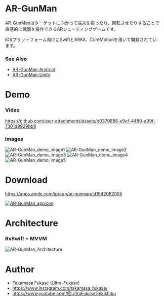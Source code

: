 # AR-GunMan

AR-GunManはターゲットに向かって端末を振ったり、回転させたりすることで直感的に武器を操作できるARシューティングゲームです。

iOSプラットフォーム向けにSwiftとARKit、CoreMotionを用いて開発されています。

### See Also
* [AR-GunMan-Android](https://github.com/Takamasa-Fukase/AR-GunMan-Android)
* [AR-GunMan-Unity](https://github.com/Takamasa-Fukase/AR-GunMan-Unity)

# Demo

### Video
https://github.com/user-attachments/assets/d0370886-e9ef-4480-a99f-7301d9929bb8

### Images
![AR-GunMan_demo_image1](https://user-images.githubusercontent.com/58412688/155363994-46f9a5df-e486-4c1d-ad46-dea487d13d77.png)
![AR-GunMan_demo_image2](https://user-images.githubusercontent.com/58412688/155363998-05b6b3b9-5335-450e-b3f5-99ffac815314.png)
![AR-GunMan_demo_image3](https://github.com/user-attachments/assets/c65abc43-169d-47ea-84f1-5da72d3553c9)
![AR-GunMan_demo_image4](https://github.com/user-attachments/assets/d5d1a41f-e3f0-4097-88fc-12fb98d8f4e6)
![AR-GunMan_demo_image5](https://github.com/user-attachments/assets/ab826857-b46f-495e-a70e-36f8d7562e32)

# Download

https://apps.apple.com/jp/app/ar-gunman/id1542082005

[![AR-GunMan_appicon](https://github.com/user-attachments/assets/6e4635c5-474c-4d6a-8adc-ede5ee721eee)](https://apps.apple.com/jp/app/ar-gunman/id1542082005)



# Architecture

### RxSwift + MVVM

![AR-GunMan_Architecture](https://user-images.githubusercontent.com/58412688/155384096-484689ce-6b6c-48df-b8ea-f1e9cd9427ff.png)

# Author

* Takamasa Fukase (Ultra-Fukase)
* https://www.instagram.com/takamasa_fukase/
* https://www.youtube.com/@UltraFukaseGekishibu
